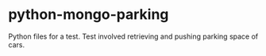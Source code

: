 # python-mongo-parking
Python files for a test. Test involved retrieving and pushing parking space of cars.
